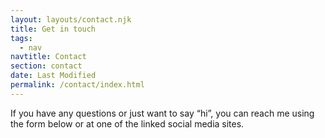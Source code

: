 ```yaml
---
layout: layouts/contact.njk
title: Get in touch
tags:
  - nav
navtitle: Contact
section: contact
date: Last Modified
permalink: /contact/index.html
---
```


If you have any questions or just want to say “hi”, you can reach me using the form below or at one of the linked social media sites.